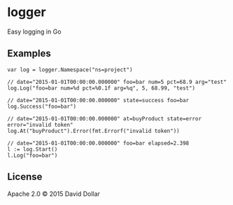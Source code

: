 # logger

Easy logging in Go

## Examples

```golang
var log = logger.Namespace("ns=project")

// date="2015-01-01T00:00:00.000000" foo=bar num=5 pct=68.9 arg="test"
log.Log("foo=bar num=%d pct=%0.1f arg=%q", 5, 68.99, "test")

// date="2015-01-01T00:00:00.000000" state=success foo=bar
log.Success("foo=bar")

// date="2015-01-01T00:00:00.000000" at=buyProduct state=error error="invalid token"
log.At("buyProduct").Error(fmt.Errorf("invalid token"))

// date="2015-01-01T00:00:00.000000" foo=bar elapsed=2.398
l := log.Start()
l.Log("foo=bar")
```

## License

Apache 2.0 &copy; 2015 David Dollar
